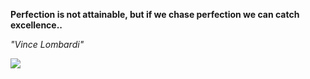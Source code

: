 **Perfection is not attainable, but if we chase perfection we can catch excellence..**

*"Vince Lombardi"*

![](https://api.nosense.lol/ghvc/?username=cdfrm)